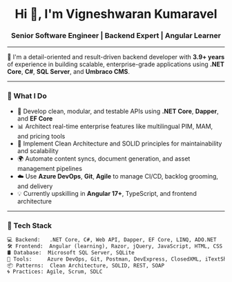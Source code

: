 <h1 align="center">Hi 👋, I'm Vigneshwaran Kumaravel</h1>
<h3 align="center">Senior Software Engineer | Backend Expert | Angular Learner</h3>

---

🎯 I'm a detail-oriented and result-driven backend developer with **3.9+ years** of experience in building scalable, enterprise-grade applications using **.NET Core**, **C#**, **SQL Server**, and **Umbraco CMS**.

---

### 🚀 What I Do

- 🔧 Develop clean, modular, and testable APIs using **.NET Core**, **Dapper**, and **EF Core**
- 📊 Architect real-time enterprise features like multilingual PIM, MAM, and pricing tools
- 🧱 Implement Clean Architecture and SOLID principles for maintainability and scalability
- 🌍 Automate content syncs, document generation, and asset management pipelines
- ☁️ Use **Azure DevOps**, **Git**, **Agile** to manage CI/CD, backlog grooming, and delivery
- 💡 Currently upskilling in **Angular 17+**, TypeScript, and frontend architecture

---

### 🔨 Tech Stack

```txt
💻 Backend:   .NET Core, C#, Web API, Dapper, EF Core, LINQ, ADO.NET
🛠️ Frontend:  Angular (learning), Razor, jQuery, JavaScript, HTML, CSS
🛢️ Database:  Microsoft SQL Server, SQLite
🧰 Tools:     Azure DevOps, Git, Postman, DevExpress, ClosedXML, iTextSharp
📦 Patterns:  Clean Architecture, SOLID, REST, SOAP
🌀 Practices: Agile, Scrum, SDLC
